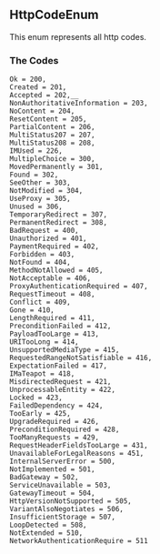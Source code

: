 ## HttpCodeEnum

This enum represents all http codes.

### The Codes

    Ok = 200,
    Created = 201,
    Accepted = 202,__
    NonAuthoritativeInformation = 203,
    NoContent = 204,
    ResetContent = 205,
    PartialContent = 206,
    MultiStatus207 = 207,
    MultiStatus208 = 208,
    IMUsed = 226,
    MultipleChoice = 300,
    MovedPermanently = 301,
    Found = 302,
    SeeOther = 303,
    NotModified = 304,
    UseProxy = 305,
    Unused = 306,
    TemporaryRedirect = 307,
    PermanentRedirect = 308,
    BadRequest = 400,
    Unauthorized = 401,
    PaymentRequired = 402,
    Forbidden = 403,
    NotFound = 404,
    MethodNotAllowed = 405,
    NotAcceptable = 406,
    ProxyAuthenticationRequired = 407,
    RequestTimeout = 408,
    Conflict = 409,
    Gone = 410,
    LengthRequired = 411,
    PreconditionFailed = 412,
    PayloadTooLarge = 413,
    URITooLong = 414,
    UnsupportedMediaType = 415,
    RequestedRangeNotSatisfiable = 416,
    ExpectationFailed = 417,
    IMaTeapot = 418,
    MisdirectedRequest = 421,
    UnprocessableEntity = 422,
    Locked = 423,
    FailedDependency = 424,
    TooEarly = 425,
    UpgradeRequired = 426,
    PreconditionRequired = 428,
    TooManyRequests = 429,
    RequestHeaderFieldsTooLarge = 431,
    UnavailableForLegalReasons = 451,
    InternalServerError = 500,
    NotImplemented = 501,
    BadGateway = 502,
    ServiceUnavailable = 503,
    GatewayTimeout = 504,
    HttpVersionNotSupported = 505,
    VariantAlsoNegotiates = 506,
    InsufficientStorage = 507,
    LoopDetected = 508,
    NotExtended = 510,
    NetworkAuthenticationRequire = 511